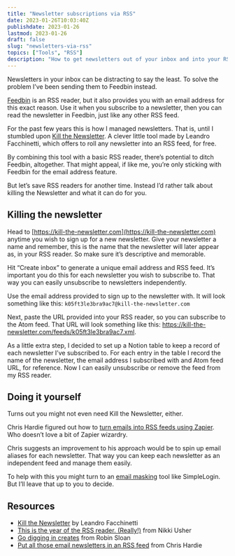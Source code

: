 ```yaml
---
title: "Newsletter subscriptions via RSS"
date: 2023-01-26T10:03:40Z
publishdate: 2023-01-26
lastmod: 2023-01-26
draft: false
slug: "newsletters-via-rss"
topics: ["Tools", "RSS"]
description: "How to get newsletters out of your inbox and into your RSS reader."
---
```


Newsletters in your inbox can be distracting to say the least. To solve the problem I’ve been sending them to Feedbin instead. 

[Feedbin](https://feedbin.com/) is an RSS reader, but it also provides you with an email address for this exact reason. Use it when you subscribe to a newsletter, then you can read the newsletter in Feedbin, just like any other RSS feed.

For the past few years this is how I managed newsletters. That is, until I stumbled upon [Kill the Newsletter](https://kill-the-newsletter.com/). A clever little tool made by Leandro Facchinetti, which offers to roll any newsletter into an RSS feed, for free. 

By combining this tool with a basic RSS reader, there’s potential to ditch Feedbin, altogether. That might appeal, if like me, you’re only sticking with Feedbin for the email address feature.

But let’s save RSS readers for another time. Instead I’d rather talk about killing the Newsletter and what it can do for you.


## Killing the newsletter

Head to [https://kill-the-newsletter.com](https://kill-the-newsletter.com) anytime you wish to sign up for a new newsletter. Give your newsletter a name and remember, this is the name that the newsletter will later appear as, in your RSS reader. So make sure it’s descriptive and memorable.

Hit “Create inbox” to generate a unique email address and RSS feed. It’s important you do this for each newsletter you wish to subscribe to. That way you can easily unsubscribe to newsletters independently.

Use the email address provided to sign up to the newsletter with. It will look something like this: `k05ft3le3bra9ac7@kill-the-newsletter.com`

Next, paste the URL provided into your RSS reader, so you can subscribe to the Atom feed. That URL will look something like this: https://kill-the-newsletter.com/feeds/k05ft3le3bra9ac7.xml.

As a little extra step, I decided to set up a Notion table to keep a record of each newsletter I’ve subscribed to. For each entry in the table I record the name of the newsletter, the email address I subscribed with and Atom feed URL, for reference. Now I can easily unsubscribe or remove the feed from my RSS reader.

## Doing it yourself

Turns out you might not even need Kill the Newsletter, either. 

Chris Hardie figured out how to [turn emails into RSS feeds using Zapier](https://tech.chrishardie.com/2020/email-newsletters-rss-feed/). Who doesn’t love a bit of Zapier wizardry. 

Chris suggests an improvement to his approach would be to spin up email aliases for each newsletter. That way you can keep each newsletter as an independent feed and manage them easily.

To help with this you might turn to an [email masking](/writing/masking-email/) tool like SimpleLogin. But I’ll leave that up to you to decide.


## Resources

- [Kill the Newsletter](https://kill-the-newsletter.com) by Leandro Facchinetti
- [This is the year of the RSS reader. (Really!)](https://www.niemanlab.org/2022/12/this-is-the-year-of-the-rss-reader-really/) from Nikki Usher
- [Go digging in creates](https://www.robinsloan.com/lab/new-avenues/#crates) from Robin Sloan
- [Put all those email newsletters in an RSS feed](https://tech.chrishardie.com/2020/email-newsletters-rss-feed/) from Chris Hardie
